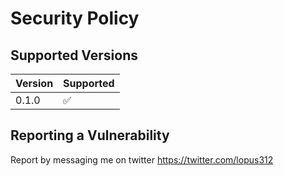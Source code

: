 # Security Policy

## Supported Versions

| Version | Supported          |
| ------- | ------------------ |
| 0.1.0   | :white_check_mark: |


## Reporting a Vulnerability
Report by messaging me on twitter https://twitter.com/lopus312

